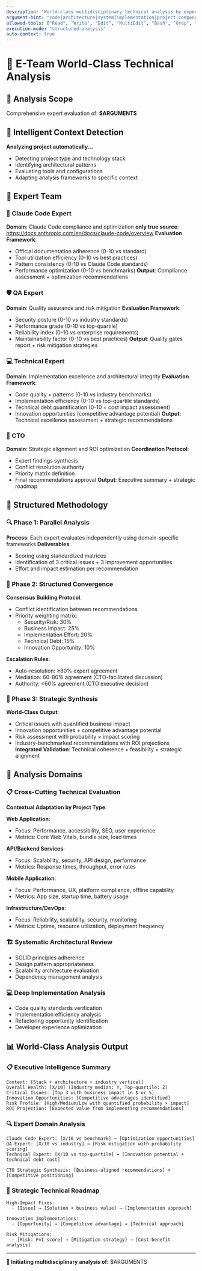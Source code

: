 ```yaml
---
description: "World-class multidisciplinary technical analysis by expert team"
argument-hint: "code|architecture|system|implementation|project|component|feature"
allowed-tools: ["Read", "Write", "Edit", "MultiEdit", "Bash", "Grep", "LS", "Glob", "WebFetch", "WebSearch", "Task", "TodoWrite", "ExitPlanMode"]
execution-mode: "structured-analysis"
auto-context: true
---
```


# 🔬 E-Team World-Class Technical Analysis

## 🎯 Analysis Scope

Comprehensive expert evaluation of: **$ARGUMENTS**

## 🤖 Intelligent Context Detection

**Analyzing project automatically...**
- Detecting project type and technology stack
- Identifying architectural patterns
- Evaluating tools and configurations
- Adapting analysis frameworks to specific context

## 👥 Expert Team

### **🔧 Claude Code Expert**
**Domain**: Claude Code compliance and optimization
**only true source**: https://docs.anthropic.com/en/docs/claude-code/overview
**Evaluation Framework**:
- Official documentation adherence (0-10 vs standard)
- Tool utilization efficiency (0-10 vs best practices)
- Pattern consistency (0-10 vs Claude Code standards)
- Performance optimization (0-10 vs benchmarks)
**Output**: Compliance assessment + optimization recommendations

### **🛡️ QA Expert** 
**Domain**: Quality assurance and risk mitigation
**Evaluation Framework**:
- Security posture (0-10 vs industry standards)
- Performance grade (0-10 vs top-quartile)
- Reliability index (0-10 vs enterprise requirements)
- Maintainability factor (0-10 vs best practices)
**Output**: Quality gates report + risk mitigation strategies

### **💻 Technical Expert** 
**Domain**: Implementation excellence and architectural integrity
**Evaluation Framework**:
- Code quality + patterns (0-10 vs industry benchmarks)
- Implementation efficiency (0-10 vs top-quartile standards)
- Technical debt quantification (0-10 + cost impact assessment)
- Innovation opportunities (competitive advantage potential)
**Output**: Technical excellence assessment + strategic recommendations

### **🎯 CTO**
**Domain**: Strategic alignment and ROI optimization
**Coordination Protocol**:
- Expert findings synthesis
- Conflict resolution authority
- Priority matrix definition
- Final recommendations approval
**Output**: Executive summary + strategic roadmap

## 🔄 Structured Methodology

### 🔍 Phase 1: Parallel Analysis
**Process**: Each expert evaluates independently using domain-specific frameworks
**Deliverables**:
- Scoring using standardized matrices
- Identification of 3 critical issues + 3 improvement opportunities
- Effort and impact estimation per recommendation

### 🤝 Phase 2: Structured Convergence
**Consensus Building Protocol**:
- Conflict identification between recommendations
- Priority weighting matrix:
  - Security/Risk: 30%
  - Business Impact: 25%
  - Implementation Effort: 20%
  - Technical Debt: 15%
  - Innovation Opportunity: 10%

**Escalation Rules**:
- Auto-resolution: ≥80% expert agreement
- Mediation: 60-80% agreement (CTO-facilitated discussion)
- Authority: <60% agreement (CTO executive decision)

### 🚀 Phase 3: Strategic Synthesis
**World-Class Output**:
- Critical issues with quantified business impact
- Innovation opportunities + competitive advantage potential
- Risk assessment with probability × impact scoring
- Industry-benchmarked recommendations with ROI projections
**Integrated Validation**: Technical coherence + feasibility + strategic alignment

## 🔬 Analysis Domains

### 📋 Cross-Cutting Technical Evaluation
**Contextual Adaptation by Project Type**:

**Web Application**:
- Focus: Performance, accessibility, SEO, user experience
- Metrics: Core Web Vitals, bundle size, load times

**API/Backend Services**:
- Focus: Scalability, security, API design, performance
- Metrics: Response times, throughput, error rates

**Mobile Application**:
- Focus: Performance, UX, platform compliance, offline capability
- Metrics: App size, startup time, battery usage

**Infrastructure/DevOps**:
- Focus: Reliability, scalability, security, monitoring
- Metrics: Uptime, resource utilization, deployment frequency

### 🏗️ Systematic Architectural Review
- SOLID principles adherence
- Design pattern appropriateness
- Scalability architecture evaluation
- Dependency management analysis

### 💻 Deep Implementation Analysis
- Code quality standards verification
- Implementation efficiency analysis
- Refactoring opportunity identification
- Developer experience optimization

## 📊 World-Class Analysis Output

### 📋 Executive Intelligence Summary
```
Context: [Stack + architecture + industry vertical]
Overall Health: [X/10] (Industry median: Y, Top-quartile: Z)
Critical Issues: [Top 3 with business impact in $ or %]
Innovation Opportunities: [Competitive advantages identified]
Risk Profile: [High/Medium/Low with quantified probability × impact]
ROI Projection: [Expected value from implementing recommendations]
```

### 🔍 Expert Domain Analysis
```
Claude Code Expert: [X/10 vs benchmark] → [Optimization opportunities]
QA Expert: [X/10 vs industry] → [Risk mitigation with probability scoring]
Technical Expert: [X/10 vs top-quartile] → [Innovation potential + technical debt cost]

CTO Strategic Synthesis: [Business-aligned recommendations] + [Competitive positioning]
```

### 🎯 Strategic Technical Roadmap
```
High-Impact Fixes:
  - [Issue] → [Solution + business value] → [Implementation approach]

Innovation Implementations:
  - [Opportunity] → [Competitive advantage] → [Technical approach]

Risk Mitigations:
  - [Risk: P×I score] → [Mitigation strategy] → [Cost-benefit analysis]
```

---

**🚀 Initiating multidisciplinary analysis of:** $ARGUMENTS